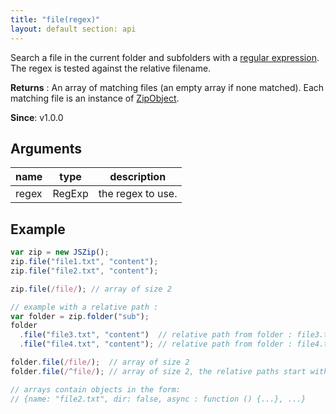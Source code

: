 ```yaml
---
title: "file(regex)"
layout: default section: api
---
```


Search a file in the current folder and subfolders with a
[regular expression](https://developer.mozilla.org/en-US/docs/Web/JavaScript/Guide/Regular_Expressions). The regex is
tested against the relative filename.

__Returns__ : An array of matching files (an empty array if none matched). Each matching file is an instance
of [ZipObject]({{site.baseurl}}/documentation/api_zipobject.html).

__Since__: v1.0.0

## Arguments

name  | type   | description
------|--------|------------
regex | RegExp | the regex to use.

## Example

```js
var zip = new JSZip();
zip.file("file1.txt", "content");
zip.file("file2.txt", "content");

zip.file(/file/); // array of size 2

// example with a relative path :
var folder = zip.folder("sub");
folder
  .file("file3.txt", "content")  // relative path from folder : file3.txt
  .file("file4.txt", "content"); // relative path from folder : file4.txt

folder.file(/file/);  // array of size 2
folder.file(/^file/); // array of size 2, the relative paths start with file

// arrays contain objects in the form:
// {name: "file2.txt", dir: false, async : function () {...}, ...}
```


